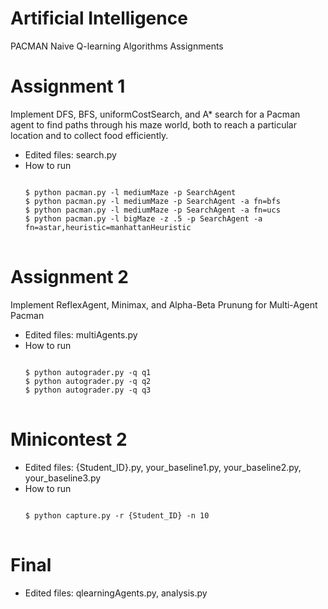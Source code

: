 # Artificial Intelligence
PACMAN Naive Q-learning Algorithms Assignments 

# Assignment 1
Implement DFS, BFS, uniformCostSearch, and A* search for a Pacman agent to find paths through his maze world, both to reach a particular location and to collect food efficiently.
* Edited files: search.py
* How to run
  <pre>
  <code>
  $ python pacman.py -l mediumMaze -p SearchAgent
  $ python pacman.py -l mediumMaze -p SearchAgent -a fn=bfs
  $ python pacman.py -l mediumMaze -p SearchAgent -a fn=ucs
  $ python pacman.py -l bigMaze -z .5 -p SearchAgent -a fn=astar,heuristic=manhattanHeuristic
  </code>
  </pre>  
  
# Assignment 2
Implement ReflexAgent, Minimax, and Alpha-Beta Prunung for Multi-Agent Pacman
* Edited files: multiAgents.py
* How to run
  <pre>
  <code>
  $ python autograder.py -q q1
  $ python autograder.py -q q2
  $ python autograder.py -q q3
  </code>
  </pre>
  
# Minicontest 2
* Edited files:  {Student_ID}.py, your_baseline1.py,
your_baseline2.py, your_baseline3.py 
* How to run
  <pre>
  <code>
  $ python capture.py -r {Student_ID} -n 10
  </code>
  </pre>
  
# Final
* Edited files: qlearningAgents.py, analysis.py
